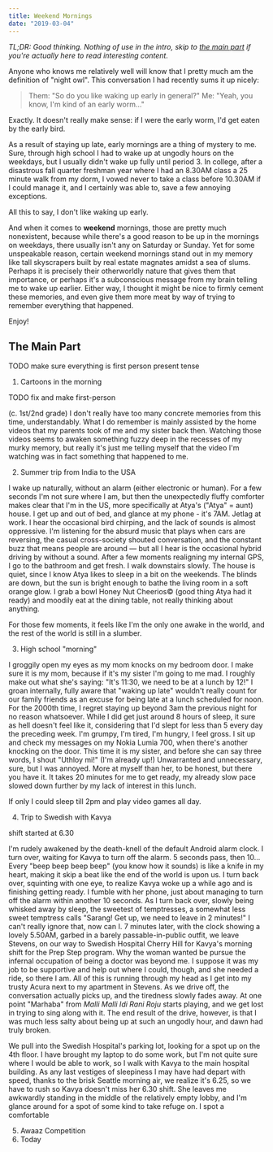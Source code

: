 ```yaml
---
title: Weekend Mornings
date: "2019-03-04"
---
```


_TL;DR: Good thinking. Nothing of use in the intro, skip to [the main part](#the-main-part) if you're actually here to read interesting content._

Anyone who knows me relatively well will know that I pretty much am the definition of "night owl". This conversation I had recently sums it up nicely:

> Them: "So do you like waking up early in general?"
> Me: "Yeah, you know, I'm kind of an early worm..."

Exactly. It doesn't really make sense: if I were the early worm, I'd get eaten by the early bird.

As a result of staying up late, early mornings are a thing of mystery to me. Sure, through high school I had to wake up at ungodly hours on the weekdays, but I usually didn't wake up fully until period 3. In college, after a disastrous fall quarter freshman year where I had an 8.30AM class a 25 minute walk from my dorm, I vowed never to take a class before 10.30AM if I could manage it, and I certainly was able to, save a few annoying exceptions.

All this to say, I don't like waking up early.

And when it comes to **weekend** mornings, those are pretty much nonexistent, because while there's a good reason to be up in the mornings on weekdays, there usually isn't any on Saturday or Sunday. Yet for some unspeakable reason, certain weekend mornings stand out in my memory like tall skyscrapers built by real estate magnates amidst a sea of slums. Perhaps it is precisely their otherworldly nature that gives them that importance, or perhaps it's a subconscious message from my brain telling me to wake up earlier. Either way, I thought it might be nice to firmly cement these memories, and even give them more meat by way of trying to remember everything that happened.

Enjoy!

## The Main Part

TODO make sure everything is first person present tense

1. Cartoons in the morning

TODO fix and make first-person

(c. 1st/2nd grade) I don't really have too many concrete memories from this time, understandably. What I do remember is mainly assisted by the home videos that my parents took of me and my sister back then. Watching those videos seems to awaken something fuzzy deep in the recesses of my murky memory, but really it's just me telling myself that the video I'm watching was in fact something that happened to me.

2. Summer trip from India to the USA

I wake up naturally, without an alarm (either electronic or human). For a few seconds I'm not sure where I am, but then the unexpectedly fluffy comforter makes clear that I'm in the US, more specifically at Atya's ("Atya" = aunt) house. I get up and out of bed, and glance at my phone - it's 7AM. Jetlag at work. I hear the occasional bird chirping, and the lack of sounds is almost oppressive. I'm listening for the absurd music that plays when cars are reversing, the casual cross-society shouted conversation, and the constant buzz that means people are around &mdash; but all I hear is the occasional hybrid driving by without a sound. After a few moments realigning my internal GPS, I go to the bathroom and get fresh. I walk downstairs slowly. The house is quiet, since I know Atya likes to sleep in a bit on the weekends. The blinds are down, but the sun is bright enough to bathe the living room in a soft orange glow. I grab a bowl Honey Nut Cheerios© (good thing Atya had it ready) and moodily eat at the dining table, not really thinking about anything.

For those few moments, it feels like I'm the only one awake in the world, and the rest of the world is still in a slumber.

3. High school "morning"

I groggily open my eyes as my mom knocks on my bedroom door. I make sure it is my mom, because if it's my sister I'm going to me mad. I roughly make out what she's saying: "It's 11:30, we need to be at a lunch by 12!" I groan internally, fully aware that "waking up late" wouldn't really count for our family friends as an excuse for being late at a lunch scheduled for noon. For the 2000th time, I regret staying up beyond 3am the previous night for no reason whatsoever. While I did get just around 8 hours of sleep, it sure as hell doesn't feel like it, considering that I'd slept for less than 5 every day the preceding week. I'm grumpy, I'm tired, I'm hungry, I feel gross. I sit up and check my messages on my Nokia Lumia 700, when there's another knocking on the door. This time it is my sister, and before she can say three words, I shout "Uthloy mi!" (I'm already up!) Unwarranted and unnecessary, sure, but I was annoyed. More at myself than her, to be honest, but there you have it. It takes 20 minutes for me to get ready, my already slow pace slowed down further by my lack of interest in this lunch.

If only I could sleep till 2pm and play video games all day.

4. Trip to Swedish with Kavya

shift started at 6.30

I'm rudely awakened by the death-knell of the default Android alarm clock. I turn over, waiting for Kavya to turn off the alarm. 5 seconds pass, then 10... Every "beep beep beep beep" (you know how it sounds) is like a knife in my heart, making it skip a beat like the end of the world is upon us. I turn back over, squinting with one eye, to realize Kavya woke up a while ago and is finishing getting ready. I fumble with her phone, just about managing to turn off the alarm within another 10 seconds. As I turn back over, slowly being whisked away by sleep, the sweetest of temptresses, a somewhat less sweet temptress calls "Sarang! Get up, we need to leave in 2 minutes!" I can't really ignore that, now can I. 7 minutes later, with the clock showing a lovely 5.50AM, garbed in a barely passable-in-public outfit, we leave Stevens, on our way to Swedish Hospital Cherry Hill for Kavya's morning shift for the Prep Step program. Why the woman wanted be pursue the infernal occupation of being a doctor was beyond me. I suppose it was my job to be supportive and help out where I could, though, and she needed a ride, so there I am. All of this is running through my head as I get into my trusty Acura next to my apartment in Stevens. As we drive off, the conversation actually picks up, and the tiredness slowly fades away. At one point "Marhaba" from _Malli Malli Idi Rani Roju_ starts playing, and we get lost in trying to sing along with it. The end result of the drive, however, is that I was much less salty about being up at such an ungodly hour, and dawn had truly broken.

We pull into the Swedish Hospital's parking lot, looking for a spot up on the 4th floor. I have brought my laptop to do some work, but I'm not quite sure where I would be able to work, so I walk with Kavya to the main hospital building. As any last vestiges of sleepiness I may have had depart with speed, thanks to the brisk Seattle morning air, we realize it's 6.25, so we have to rush so Kavya doesn't miss her 6.30 shift. She leaves me awkwardly standing in the middle of the relatively empty lobby, and I'm glance around for a spot of some kind to take refuge on. I spot a comfortable

5. Awaaz Competition
6. Today
